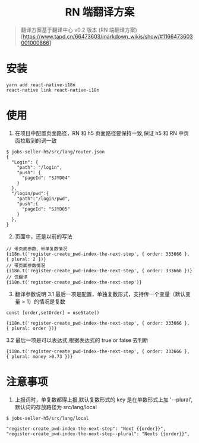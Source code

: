 # <center>RN 端翻译方案</center>

> 翻译方案基于翻译中心 v0.2 版本
> (RN 端翻译方案)[https://www.tapd.cn/66473603/markdown_wikis/show/#1166473603001000866]

# 安装

```
yarn add react-native-i18n
react-native link react-native-i18n
```

# 使用

1. 在项目中配置页面路径，RN 和 h5 页面路径要保持一致,保证 h5 和 RN 中页面拉取到的词一致

```
$ jobs-seller-h5/src/lang/router.json
{
  "Login": {
    "path": "/login",
    "push": {
      "pageId": "SJYD04"
    }
  },
  "/login/pwd":{
    "path":"/login/pwd",
    "push":{
      "pageId": "SJYD05"
    }
  },
}

```

2. 页面中，还是以前的写法

```
// 带页面参数、带单复数情况
{i18n.t('register-create_pwd-index-the-next-step', { order: 333666 }, { plural: 2 })}
// 带页面参数情况
{i18n.t('register-create_pwd-index-the-next-step', { order: 333666 })}
// 仅翻译
{i18n.t('register-create_pwd-index-the-next-step')}
```

3. 翻译参数说明
   3.1 最后一项是配置，单独复数形式，支持传一个变量（默认变量 > 1）的情况是复数

```
const [order,setOrder] = useState()

{i18n.t('register-create_pwd-index-the-next-step', { order: 333666 }, { plural: order })}
```

3.2 最后一项是可以表达式,根据表达式的 true or false 去判断

```
{i18n.t('register-create_pwd-index-the-next-step', { order: 333666 }, { plural: money >0.73 })}
```

# 注意事项

1. 上报词时，单复数都得上报,默认复数形式的 key 是在单数形式上加 '--plural',默认词的存放路径为 src/lang/local

```
$ jobs-seller-h5/src/lang/local

"register-create_pwd-index-the-next-step": "Next {{order}}",
"register-create_pwd-index-the-next-step--plural": "Nexts {{order}}",
```
